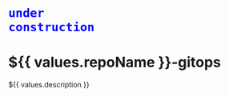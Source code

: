 # <code style="color:blue">**under construction**</code>

# ${{ values.repoName }}-gitops

${{ values.description }}
